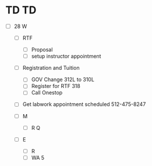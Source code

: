 # TD TD

- [ ] 28 W 

  - [ ] RTF
    - [ ] Proposal
    - [ ] setup instructor appointment

  - [ ] Registration and Tuition
    - [ ] GOV Change 312L to 310L
    - [ ] Register for RTF 318
	- [ ] Call Onestop 

  - [ ] Get labwork appointment scheduled 512-475-8247

  - [ ] M
    - [ ] R Q

  - [ ] E
    - [ ] R 
    - [ ] WA 5
